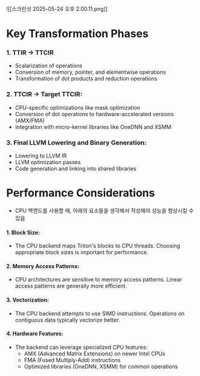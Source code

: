 ![[스크린샷 2025-05-24 오후 2.00.11.png]]

# Key Transformation Phases
### 1. TTIR → TTCIR
- Scalarization of operations
- Conversion of memory, pointer, and elementwise operations
- Transformation of dot products and reduction operations
### 2.  TTCIR → Target TTCIR:
- CPU-specific optimizations like mask optimization
- Conversion of dot operations to hardware-accelerated versions (AMX/FMA)
- Integration with micro-kernel libraries like OneDNN and XSMM
### 3. Final LLVM Lowering and Binary Generation:
- Lowering to LLVM IR
- LLVM optimization passes
- Code generation and linking into shared libraries

# Performance Considerations

- CPU 백엔드를 사용할 때, 아래의 요소들을 생각해서 작성해야 성능을 향상시킬 수 있음

#### 1. **Block Size**:
- The CPU backend maps Triton's blocks to CPU threads. Choosing appropriate block sizes is important for performance.

#### 2. **Memory Access Patterns**:
- CPU architectures are sensitive to memory access patterns. Linear access patterns are generally more efficient.

#### 3. **Vectorization**:
- The CPU backend attempts to use SIMD instructions. Operations on contiguous data typically vectorize better.

#### 4. **Hardware Features**:
- The backend can leverage specialized CPU features:
    - AMX (Advanced Matrix Extensions) on newer Intel CPUs
    - FMA (Fused Multiply-Add) instructions
    - Optimized libraries (OneDNN, XSMM) for common operations